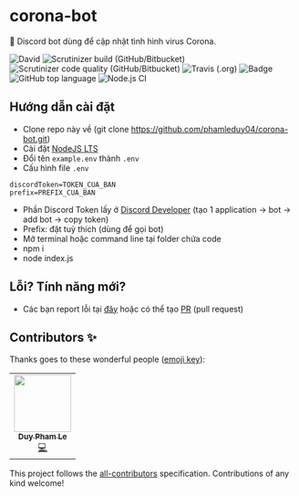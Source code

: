 # corona-bot
🤖 Discord bot dùng để cập nhật tình hình virus Corona.

![David](https://img.shields.io/david/phamleduy04/corona-bot?style=for-the-badge)
![Scrutinizer build (GitHub/Bitbucket)](https://img.shields.io/scrutinizer/build/g/phamleduy04/corona-bot?label=scrutinizer&style=for-the-badge)
![Scrutinizer code quality (GitHub/Bitbucket)](https://img.shields.io/scrutinizer/quality/g/phamleduy04/corona-bot?style=for-the-badge)
![Travis (.org)](https://img.shields.io/travis/phamleduy04/corona-bot?label=travis&logo=travis&style=for-the-badge)
![Badge](https://badges.pufler.dev/visits/phamleduy04/corona-bot?style=for-the-badge)
![GitHub top language](https://img.shields.io/github/languages/top/phamleduy04/corona-bot?style=for-the-badge)
![Node.js CI](https://github.com/phamleduy04/corona-bot/workflows/Node.js%20CI/badge.svg)

## Hướng dẫn cài đặt
- Clone repo này về (git clone https://github.com/phamleduy04/corona-bot.git)
- Cài đặt [NodeJS LTS](https://nodejs.org/en/)
- Đổi tên `example.env` thành `.env`
- Cấu hình file `.env`
```
discordToken=TOKEN_CUA_BAN
prefix=PREFIX_CUA_BAN
```
- Phần Discord Token lấy ở [Discord Developer](https://discord.com/developers/applications) (tạo 1 application -> bot -> add bot -> copy token)
- Prefix: đặt tuỳ thích (dùng để gọi bot)
- Mở terminal hoặc command line tại folder chứa code
- npm i
- node index.js

## Lỗi? Tính năng mới?
- Các bạn report lỗi tại [đây](https://github.com/phamleduy04/corona-bot/issues) hoặc có thể tạo [PR](https://github.com/phamleduy04/corona-bot/pulls) (pull request)

## Contributors ✨

Thanks goes to these wonderful people ([emoji key](https://allcontributors.org/docs/en/emoji-key)):

<!-- ALL-CONTRIBUTORS-LIST:START - Do not remove or modify this section -->
<!-- prettier-ignore-start -->
<!-- markdownlint-disable -->
<table>
  <tr>
    <td align="center"><a href="https://github.com/phamleduy04"><img src="https://avatars2.githubusercontent.com/u/32657584?v=4?s=100" width="100px;" alt=""/><br /><sub><b>Duy Pham Le</b></sub></a><br /><a href="https://github.com/@phamleduy04/corona-bot/commits?author=phamleduy04" title="Code">💻</a></td>
  </tr>
</table>

<!-- markdownlint-restore -->
<!-- prettier-ignore-end -->
<!-- ALL-CONTRIBUTORS-LIST:END -->

This project follows the [all-contributors](https://github.com/all-contributors/all-contributors) specification. Contributions of any kind welcome!
